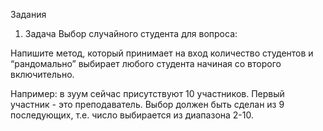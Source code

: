 
Задания

1. Задача Выбор случайного студента для вопроса:

Напишите метод, который принимает на вход количество студентов и
“рандомально” выбирает любого студента начиная со второго включительно.

Например: в зуум сейчас присутствуют 10 участников.
Первый участник - это преподаватель. 
Выбор должен быть сделан из 9 последующих, т.е. число выбирается из диапазона 2-10.